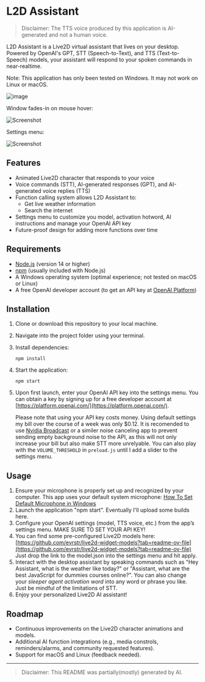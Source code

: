 # L2D Assistant

> Disclaimer: The TTS voice produced by this application is AI-generated and not a human voice.

L2D Assistant is a Live2D virtual assistant that lives on your desktop. Powered by OpenAI's GPT, STT (Speech-to-Text), and TTS (Text-to-Speech) models, your assistant will respond to your spoken commands in near-realtime.

Note: This application has only been tested on Windows. It may not work on Linux or macOS.

![image](https://github.com/user-attachments/assets/dd14c627-4c73-4bf5-8dc8-742b5ba1d5a9)

Window fades-in on mouse hover:

![Screenshot](https://media.discordapp.net/attachments/1110381898653503558/1352353426364698635/image.png?ex=67de5d86&is=67dd0c06&hm=e8b9ba823c2f895e4ddd306fe205ca9194a5045b6fe6d2375678704b48e37391&=&format=webp)

Settings menu:

![Screenshot](https://media.discordapp.net/attachments/1110381898653503558/1352353425966501989/image.png?ex=67de5d86&is=67dd0c06&hm=91ebc5d6ac276355955b4c820a265c7a2c425ad1d02366136fe9e94d9faf640f&=&format=webp)

## Features

- Animated Live2D character that responds to your voice
- Voice commands (STT), AI-generated responses (GPT), and AI-generated voice replies (TTS)
- Function calling system allows L2D Assistant to:
  - Get live weather information
  - Search the internet
- Settings menu to customize you model, activation hotword, AI instructions and manage your OpenAI API key
- Future-proof design for adding more functions over time

## Requirements

- [Node.js](https://nodejs.org/en/) (version 14 or higher)
- [npm](https://www.npmjs.com/) (usually included with Node.js)
- A Windows operating system (optimal experience; not tested on macOS or Linux)
- A free OpenAI developer account (to get an API key at [OpenAI Platform](https://platform.openai.com/))

## Installation

1. Clone or download this repository to your local machine.
2. Navigate into the project folder using your terminal.
3. Install dependencies:
   ```
   npm install
   ```
4. Start the application:
   ```
   npm start
   ```
5. Upon first launch, enter your OpenAI API key into the settings menu. You can obtain a key by signing up for a free developer account at [https://platform.openai.com/](https://platform.openai.com/).

   Please note that using your API key costs money. Using default settings my bill over the course of a week was only $0.12. It is recomended to use [Nvidia Broadcast](https://www.nvidia.com/en-us/geforce/broadcasting/broadcast-app/) or a similer noise canceling app to prevent sending empty background noise to the API, as this will not only increase your bill but also make STT more unrelyable. You can also play with the `VOLUME_THRESHOLD` in `preload.js` until I add a slider to the settings menu.

## Usage

1. Ensure your microphone is properly set up and recognized by your computer. This app uses your default system microphone: [How To Set Default Microphone in Windows](https://www.youtube.com/watch?v=2jAGKV7-B1Q)
2. Launch the application "npm start". Eventually I'll upload some builds here.
3. Configure your OpenAI settings (model, TTS voice, etc.) from the app’s settings menu. MAKE SURE TO SET YOUR API KEY!
4. You can find some pre-configured Live2D models here: [https://github.com/evrstr/live2d-widget-models?tab=readme-ov-file](https://github.com/evrstr/live2d-widget-models?tab=readme-ov-file) Just drop the link to the model.json into the settings menu and hit apply.
4. Interact with the desktop assistant by speaking commands such as "Hey Assistant, what is the weather like today?" or "Assistant, what are the best JavaScript for dummies courses online?". You can also change your _sleeper agent activation word_ into any word or phrase you like. Just be mindful of the limitations of STT.
5. Enjoy your personalized Live2D AI assistant!

## Roadmap

- Continuous improvements on the Live2D character animations and models.
- Additional AI function integrations (e.g., media constrols, reminders/alarms, and community requested features).
- Support for macOS and Linux (feedback needed).

---

> Disclaimer: This README was partially(mostly) generated by AI.
